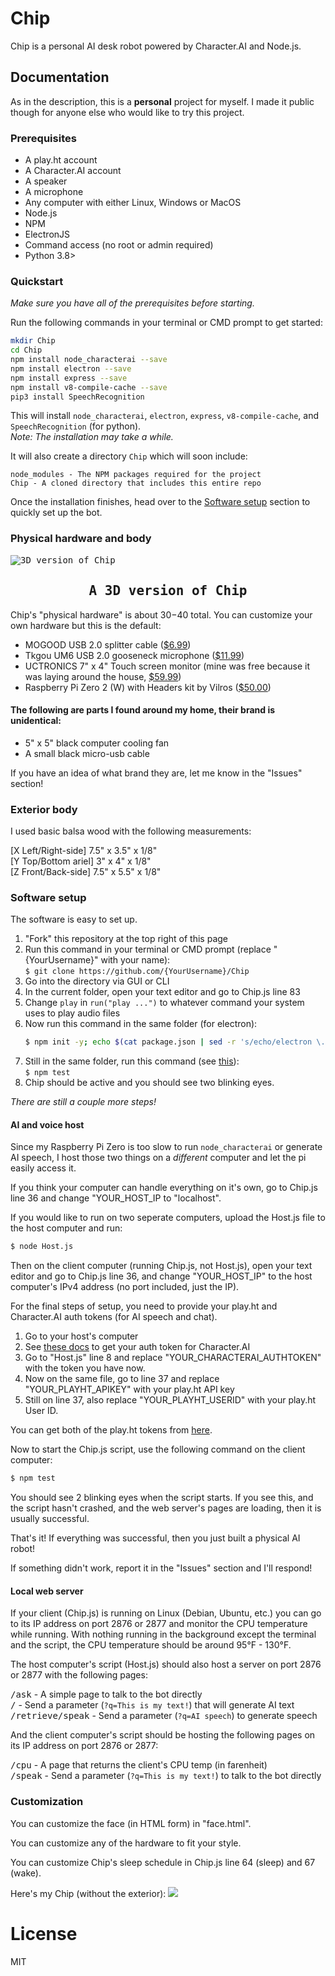 # Chip
Chip is a personal AI desk robot powered by Character.AI and Node.js.

## Documentation
As in the description, this is a __personal__ project for myself. I made it public though for anyone else who would like to try this project.

### Prerequisites
- A play.ht account
- A Character.AI account
- A speaker
- A microphone
- Any computer with either Linux, Windows or MacOS
- Node.js
- NPM
- ElectronJS
- Command access (no root or admin required)
- Python 3.8>

### Quickstart
_Make sure you have all of the prerequisites before starting._

Run the following commands in your terminal or CMD prompt to get started:
```bash
mkdir Chip
cd Chip
npm install node_characterai --save
npm install electron --save
npm install express --save
npm install v8-compile-cache --save
pip3 install SpeechRecognition
```

This will install `node_characterai`, `electron`, `express`, `v8-compile-cache`, and `SpeechRecognition` (for python).<br>
_Note: The installation may take a while._

It will also create a directory `Chip` which will soon include:
```
node_modules - The NPM packages required for the project
Chip - A cloned directory that includes this entire repo
```

Once the installation finishes, head over to the [Software setup](#software-setup) section to quickly set up the bot.

### Physical hardware and body
<kbd>
  <img src="https://github.com/Parking-Master/Chip/assets/88283567/34a6f3b9-7f76-487c-a3a9-cdc7996bd386" alt="3D version of Chip">
  <h2 align="center">A 3D version of Chip</h2>
</kbd>

Chip's "physical hardware" is about $30-$40 total. You can customize your own hardware but this is the default:
- MOGOOD USB 2.0 splitter cable ([$6.99](https://www.amazon.com/Splitter-MOGOOD-Extension-Charging-Multiport/dp/B098L7WJ4C))
- Tkgou UM6 USB 2.0 gooseneck microphone ([$11.99](https://www.amazon.com/TKGOU-USB-PC-Microphone-Microphones/dp/B07D561S67/ref=sr_1_1?crid=1C0UFS5H6SZ7K&keywords=tkgou+um6&qid=1689864257&s=electronics&sprefix=tkgou+%2Celectronics%2C123&sr=1-1))
- UCTRONICS 7" x 4" Touch screen monitor (mine was free because it was laying around the house, [$59.99](https://www.amazon.com/UCTRONICS-Raspberry-1024%C3%97600-Capacitive-Touchscreen/dp/B07VWDDWQ9/ref=sr_1_4?crid=TVLT65V3K4JQ&keywords=uctronics+touch+screen&qid=1689865374&s=electronics&sprefix=uctronics+touch+screen%2Celectronics%2C130&sr=1-4))
- Raspberry Pi Zero 2 (W) with Headers kit by Vilros ([$50.00](https://vilros.com/products/vilros-raspberry-pi-zero-2-w-basic-starter-kit))

#### The following are parts I found around my home, their brand is unidentical:
- 5" x 5" black computer cooling fan
- A small black micro-usb cable

If you have an idea of what brand they are, let me know in the "Issues" section!

### Exterior body
I used basic balsa wood with the following measurements:

[X Left/Right-side] 7.5" x 3.5" x 1/8"<br>
[Y Top/Bottom ariel] 3" x 4" x 1/8"<br>
[Z Front/Back-side] 7.5" x 5.5" x 1/8"

### Software setup
The software is easy to set up.

1. "Fork" this repository at the top right of this page
2. Run this command in your terminal or CMD prompt (replace "{YourUsername}" with your name):<br>
   `$ git clone https://github.com/{YourUsername}/Chip`
3. Go into the directory via GUI or CLI
4. In the current folder, open your text editor and go to Chip.js line 83
5. Change `play` in `run("play ...")` to whatever command your system uses to play audio files
6. Now run this command in the same folder (for electron):
   ```bash
   $ npm init -y; echo $(cat package.json | sed -r 's/echo/electron \./g') > package.json
   ```
8. Still in the same folder, run this command (see [this](#prerequisites)):<br>
   `$ npm test`
9. Chip should be active and you should see two blinking eyes.

_There are still a couple more steps!_

#### AI and voice host
Since my Raspberry Pi Zero is too slow to run `node_characterai` or generate AI speech, I host those two things on a _different_ computer and let the pi easily access it.

If you think your computer can handle everything on it's own, go to Chip.js line 36 and change "YOUR_HOST_IP to "localhost".

If you would like to run on two seperate computers, upload the Host.js file to the host computer and run:
```bash
$ node Host.js
```

Then on the client computer (running Chip.js, not Host.js), open your text editor and go to Chip.js line 36, and change "YOUR_HOST_IP" to the host computer's IPv4 address (no port included, just the IP).

For the final steps of setup, you need to provide your play.ht and Character.AI auth tokens (for AI speech and chat).
1. Go to your host's computer
2. See [these docs](https://github.com/realcoloride/node_characterai#using-an-access-token) to get your auth token for Character.AI
3. Go to "Host.js" line 8 and replace "YOUR_CHARACTERAI_AUTHTOKEN" with the token you have now.
4. Now on the same file, go to line 37 and replace "YOUR_PLAYHT_APIKEY" with your play.ht API key
5. Still on line 37, also replace "YOUR_PLAYHT_USERID" with your play.ht User ID.

You can get both of the play.ht tokens from [here](https://play.ht/app/api-access).

Now to start the Chip.js script, use the following command on the client computer:
```bash
$ npm test
```

You should see 2 blinking eyes when the script starts. If you see this, and the script hasn't crashed, and the web server's pages are loading, then it is usually successful.

That's it! If everything was successful, then you just built a physical AI robot!

If something didn't work, report it in the "Issues" section and I'll respond!

#### Local web server
If your client (Chip.js) is running on Linux (Debian, Ubuntu, etc.) you can go to its IP address on port 2876 or 2877 and monitor the CPU temperature while running. With nothing running in the background except the terminal and the script, the CPU temperature should be around 95&#176;F - 130&#176;F.

The host computer's script (Host.js) should also host a server on port 2876 or 2877 with the following pages:

<kbd>/ask</kbd> - A simple page to talk to the bot directly<br>
<kbd>/</kbd> - Send a parameter (`?q=This is my text!`) that will generate AI text<br>
<kbd>/retrieve/speak</kbd> - Send a parameter (`?q=AI speech`) to generate speech

And the client computer's script should be hosting the following pages on its IP address on port 2876 or 2877:

<kbd>/cpu</kbd> - A page that returns the client's CPU temp (in farenheit)<br>
<kbd>/speak</kbd> - Send a parameter (`?q=This is my text!`) to talk to the bot directly

### Customization
You can customize the face (in HTML form) in "face.html".

You can customize any of the hardware to fit your style.

You can customize Chip's sleep schedule in Chip.js line 64 (sleep) and 67 (wake).

Here's my Chip (without the exterior):
<kbd><img src="https://github.com/Parking-Master/Chip/assets/88283567/7ec24ff8-bd33-472d-97bd-036ba98f238c"></kbd>

# License
MIT
